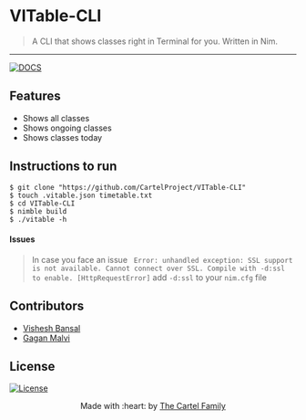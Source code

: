 # VITable-CLI

> A CLI that shows classes right in Terminal for you. Written in Nim.

---
[![DOCS](https://img.shields.io/badge/Documentation-see%20docs-green?style=flat-square&logo=appveyor)](https://vit-timetableapi.herokuapp.com/docs) 

## Features
- Shows all classes
- Shows ongoing classes
- Shows classes today

## Instructions to run

```
$ git clone "https://github.com/CartelProject/VITable-CLI"
$ touch .vitable.json timetable.txt
$ cd VITable-CLI
$ nimble build
$ ./vitable -h
```
#### Issues
>In case you face an issue `
>Error: unhandled exception: SSL support is not available. Cannot connect over SSL. Compile with -d:ssl to enable. [HttpRequestError]` 
>add `-d:ssl` to your `nim.cfg` file
## Contributors
- <a href="https://github.com/VisheshBansal">Vishesh Bansal</a>
- <a href="https://github.com/gaganmalvi">Gagan Malvi</a>

## License
[![License](http://img.shields.io/:license-mit-blue.svg?style=flat-square)](http://badges.mit-license.org)

<p align="center">
	Made with :heart: by <a href="https://github.com/CartelProject" target="_blank">The Cartel Family</a>
</p>